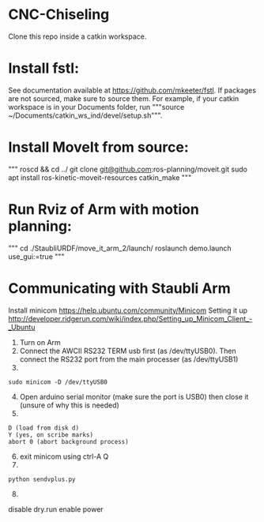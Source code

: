 # CNC-Chiseling

Clone this repo inside a catkin workspace. 

# Install fstl:

See documentation available at https://github.com/mkeeter/fstl.
If packages are not sourced, make sure to source them. For example, if your catkin workspace is in your Documents folder, run """source ~/Documents/catkin_ws_ind/devel/setup.sh""".

# Install MoveIt from source:
"""
roscd && cd ../
git clone git@github.com:ros-planning/moveit.git
sudo apt install ros-kinetic-moveit-resources
catkin_make
"""


# Run Rviz of Arm with motion planning:
 
"""
cd ./StaubliURDF/move_it_arm_2/launch/
roslaunch demo.launch use_gui:=true
"""

# Communicating with Staubli Arm
Install minicom https://help.ubuntu.com/community/Minicom
Setting it up http://developer.ridgerun.com/wiki/index.php/Setting_up_Minicom_Client_-_Ubuntu

1. Turn on Arm
2. Connect the AWCII RS232 TERM usb first (as /dev/ttyUSB0). Then connect the RS232 port from the main processer (as /dev/ttyUSB1)
3. 
```
sudo minicom -D /dev/ttyUSB0
``` 
4. Open arduino serial monitor (make sure the port is USB0) then close it (unsure of why this is needed)
5.
```
D (load from disk d)
Y (yes, on scribe marks)
abort 0 (abort background process)
``` 

6. exit minicom using ctrl-A Q
7.
```
python sendvplus.py 
```
8. 
disable dry.run
enable power